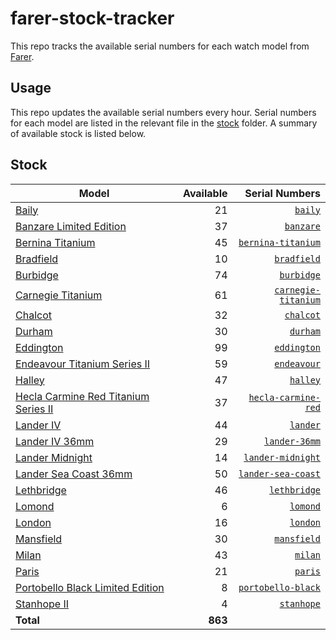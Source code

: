 # farer-stock-tracker

This repo tracks the available serial numbers for each watch model from [Farer](https://farer.com).

## Usage

This repo updates the available serial numbers every hour. Serial numbers for each model are listed in the relevant file in the [stock](./stock) folder. A summary of available stock is listed below.

## Stock

| Model | Available | Serial Numbers |
| ----- | --------: | -------------: |
| [Baily](https://usd.farer.com/products/baily) | 21 | [`baily`](./stock/baily) |
| [Banzare Limited Edition](https://usd.farer.com/products/banzare) | 37 | [`banzare`](./stock/banzare) |
| [Bernina Titanium](https://usd.farer.com/products/bernina-titanium) | 45 | [`bernina-titanium`](./stock/bernina-titanium) |
| [Bradfield](https://usd.farer.com/products/bradfield) | 10 | [`bradfield`](./stock/bradfield) |
| [Burbidge](https://usd.farer.com/products/burbidge) | 74 | [`burbidge`](./stock/burbidge) |
| [Carnegie Titanium](https://usd.farer.com/products/carnegie-titanium) | 61 | [`carnegie-titanium`](./stock/carnegie-titanium) |
| [Chalcot](https://usd.farer.com/products/chalcot) | 32 | [`chalcot`](./stock/chalcot) |
| [Durham](https://usd.farer.com/products/durham) | 30 | [`durham`](./stock/durham) |
| [Eddington](https://usd.farer.com/products/eddington) | 99 | [`eddington`](./stock/eddington) |
| [Endeavour Titanium Series II](https://usd.farer.com/products/endeavour) | 59 | [`endeavour`](./stock/endeavour) |
| [Halley](https://usd.farer.com/products/halley) | 47 | [`halley`](./stock/halley) |
| [Hecla Carmine Red Titanium Series II](https://usd.farer.com/products/hecla-carmine-red) | 37 | [`hecla-carmine-red`](./stock/hecla-carmine-red) |
| [Lander IV](https://usd.farer.com/products/lander) | 44 | [`lander`](./stock/lander) |
| [Lander IV 36mm](https://usd.farer.com/products/lander-36mm) | 29 | [`lander-36mm`](./stock/lander-36mm) |
| [Lander Midnight](https://usd.farer.com/products/lander-midnight) | 14 | [`lander-midnight`](./stock/lander-midnight) |
| [Lander Sea Coast 36mm](https://usd.farer.com/products/lander-sea-coast) | 50 | [`lander-sea-coast`](./stock/lander-sea-coast) |
| [Lethbridge](https://usd.farer.com/products/lethbridge) | 46 | [`lethbridge`](./stock/lethbridge) |
| [Lomond](https://usd.farer.com/products/lomond) | 6 | [`lomond`](./stock/lomond) |
| [London](https://usd.farer.com/products/london) | 16 | [`london`](./stock/london) |
| [Mansfield](https://usd.farer.com/products/mansfield) | 30 | [`mansfield`](./stock/mansfield) |
| [Milan](https://usd.farer.com/products/milan) | 43 | [`milan`](./stock/milan) |
| [Paris](https://usd.farer.com/products/paris) | 21 | [`paris`](./stock/paris) |
| [Portobello Black Limited Edition](https://usd.farer.com/products/portobello-black) | 8 | [`portobello-black`](./stock/portobello-black) |
| [Stanhope II](https://usd.farer.com/products/stanhope) | 4 | [`stanhope`](./stock/stanhope) |
| **Total** | **863** | |
